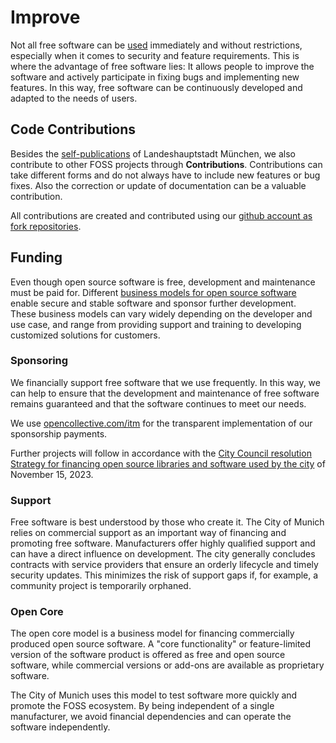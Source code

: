 
<script setup>
import TagTile from ".vitepress/components/TagTile.vue";
</script>

# Improve

Not all free software can be [used](./use) immediately and without restrictions, especially when it comes to security and feature requirements.
This is where the advantage of free software lies:
It allows people to improve the software and actively participate in fixing bugs and implementing new features.
In this way, free software can be continuously developed and adapted to the needs of users.

## Code Contributions

Besides the [self-publications](./publish) of Landeshauptstadt München, we also contribute to other FOSS projects through __Contributions__.
Contributions can take different forms and do not always have to include new features or bug fixes.
Also the correction or update of documentation can be a valuable contribution.

All contributions are created and contributed using our [github account as fork repositories](https://github.com/orgs/it-at-m/repositories?type=fork).

## Funding

Even though open source software is free, development and maintenance must be paid for.
Different [business models for open source software](https://en.wikipedia.org/wiki/Business_models_for_open-source_software) enable secure and stable software and sponsor further development.  
These business models can vary widely depending on the developer and use case, and range from providing support and training to developing customized solutions for customers.


### Sponsoring

We financially support free software that we use frequently.
In this way, we can help to ensure that the development and maintenance of free software remains guaranteed and that the software continues to meet our needs.

<ClientOnly>
<TagTile
:available-tags="['sponsor']"
show-tags
show-excerpt
/>
</ClientOnly>

We use [opencollective.com/itm](https://opencollective.com/itm) for the transparent implementation of our sponsorship payments.

Further projects will follow in accordance with the [City Council resolution Strategy for financing open source libraries and software used by the city](https://risi.muenchen.de/risi/sitzungsvorlage/detail/8013996) of November 15, 2023.


### Support

Free software is best understood by those who create it.
The City of Munich relies on commercial support as an important way of financing and promoting free software.
Manufacturers offer highly qualified support and can have a direct influence on development.
The city generally concludes contracts with service providers that ensure an orderly lifecycle and timely security updates.
This minimizes the risk of support gaps if, for example, a community project is temporarily orphaned.

<ClientOnly>
<TagTile
:available-tags="['support']"
show-tags
show-excerpt
/>
</ClientOnly>


### Open Core

The open core model is a business model for financing commercially produced open source software.
A "core functionality" or feature-limited version of the software product is offered as free and open source software, while commercial versions or add-ons are available as proprietary software.

The City of Munich uses this model to test software more quickly and promote the FOSS ecosystem.
By being independent of a single manufacturer, we avoid financial dependencies and can operate the software independently.

<ClientOnly>
<TagTile
:available-tags="['opencore']"
show-tags
show-excerpt
/>
</ClientOnly>
